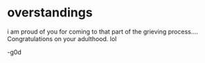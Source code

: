 # overstandings
i am proud of you for coming to that part of the grieving process.... Congratulations on your adulthood. lol

-g0d

